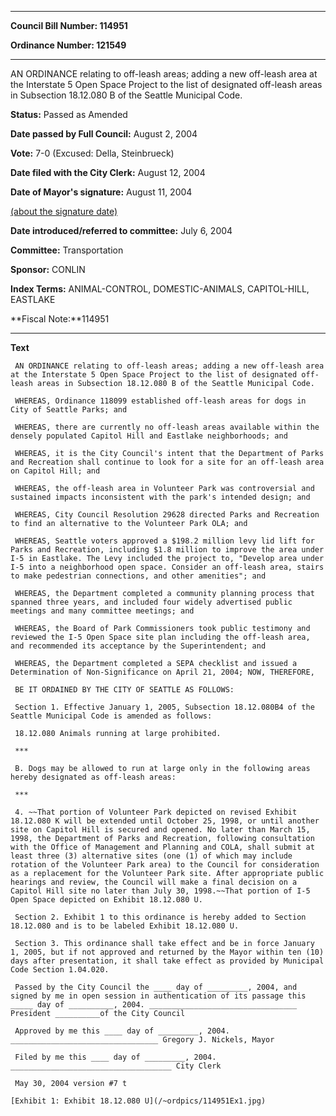 

********

**Council Bill Number: 114951**
   
**Ordinance Number: 121549**
********

 AN ORDINANCE relating to off-leash areas; adding a new off-leash area at the Interstate 5 Open Space Project to the list of designated off-leash areas in Subsection 18.12.080 B of the Seattle Municipal Code.

**Status:** Passed as Amended
   
**Date passed by Full Council:** August 2, 2004
   
**Vote:** 7-0 (Excused: Della, Steinbrueck)
   
**Date filed with the City Clerk:** August 12, 2004
   
**Date of Mayor's signature:** August 11, 2004
   
[(about the signature date)](/~public/approvaldate.htm)
   
   
   
**Date introduced/referred to committee:** July 6, 2004
   
**Committee:** Transportation
   
**Sponsor:** CONLIN
   
   
**Index Terms:** ANIMAL-CONTROL, DOMESTIC-ANIMALS, CAPITOL-HILL, EASTLAKE

**Fiscal Note:**114951

********

**Text**
   
```
 AN ORDINANCE relating to off-leash areas; adding a new off-leash area at the Interstate 5 Open Space Project to the list of designated off- leash areas in Subsection 18.12.080 B of the Seattle Municipal Code.

 WHEREAS, Ordinance 118099 established off-leash areas for dogs in City of Seattle Parks; and

 WHEREAS, there are currently no off-leash areas available within the densely populated Capitol Hill and Eastlake neighborhoods; and

 WHEREAS, it is the City Council's intent that the Department of Parks and Recreation shall continue to look for a site for an off-leash area on Capitol Hill; and

 WHEREAS, the off-leash area in Volunteer Park was controversial and sustained impacts inconsistent with the park's intended design; and

 WHEREAS, City Council Resolution 29628 directed Parks and Recreation to find an alternative to the Volunteer Park OLA; and

 WHEREAS, Seattle voters approved a $198.2 million levy lid lift for Parks and Recreation, including $1.8 million to improve the area under I-5 in Eastlake. The Levy included the project to, "Develop area under I-5 into a neighborhood open space. Consider an off-leash area, stairs to make pedestrian connections, and other amenities"; and

 WHEREAS, the Department completed a community planning process that spanned three years, and included four widely advertised public meetings and many committee meetings; and

 WHEREAS, the Board of Park Commissioners took public testimony and reviewed the I-5 Open Space site plan including the off-leash area, and recommended its acceptance by the Superintendent; and

 WHEREAS, the Department completed a SEPA checklist and issued a Determination of Non-Significance on April 21, 2004; NOW, THEREFORE,

 BE IT ORDAINED BY THE CITY OF SEATTLE AS FOLLOWS:

 Section 1. Effective January 1, 2005, Subsection 18.12.080B4 of the Seattle Municipal Code is amended as follows:

 18.12.080 Animals running at large prohibited.

 ***

 B. Dogs may be allowed to run at large only in the following areas hereby designated as off-leash areas:

 ***

 4. ~~That portion of Volunteer Park depicted on revised Exhibit 18.12.080 K will be extended until October 25, 1998, or until another site on Capitol Hill is secured and opened. No later than March 15, 1998, the Department of Parks and Recreation, following consultation with the Office of Management and Planning and COLA, shall submit at least three (3) alternative sites (one (1) of which may include rotation of the Volunteer Park area) to the Council for consideration as a replacement for the Volunteer Park site. After appropriate public hearings and review, the Council will make a final decision on a Capitol Hill site no later than July 30, 1998.~~That portion of I-5 Open Space depicted on Exhibit 18.12.080 U.

 Section 2. Exhibit 1 to this ordinance is hereby added to Section 18.12.080 and is to be labeled Exhibit 18.12.080 U.

 Section 3. This ordinance shall take effect and be in force January 1, 2005, but if not approved and returned by the Mayor within ten (10) days after presentation, it shall take effect as provided by Municipal Code Section 1.04.020.

 Passed by the City Council the ____ day of _________, 2004, and signed by me in open session in authentication of its passage this _____ day of __________, 2004. _________________________________ President __________of the City Council

 Approved by me this ____ day of _________, 2004. _________________________________ Gregory J. Nickels, Mayor

 Filed by me this ____ day of _________, 2004. ____________________________________ City Clerk

 May 30, 2004 version #7 t

[Exhibit 1: Exhibit 18.12.080 U](/~ordpics/114951Ex1.jpg)

```
